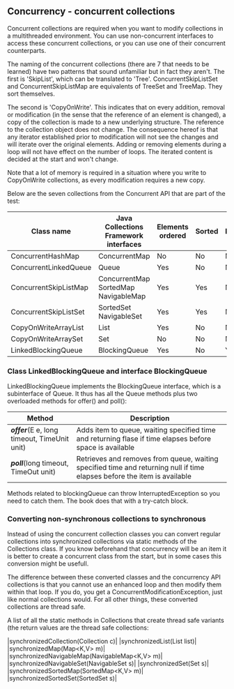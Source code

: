 ## Concurrency - concurrent collections

Concurrent collections are required when you want to modify collections in a multithreaded environment. You can use non-concurrent interfaces to access these concurrent collections, or you can use one of their concurrent counterparts.

The naming of the concurrent collections (there are 7 that needs to be learned) have two patterns that sound unfamiliar but in fact they aren't. The first is 'SkipList', which can be translated to 'Tree'. ConcurrentSkipListSet and ConcurrentSkipListMap are equivalents of TreeSet and TreeMap. They sort themselves. 

The second is 'CopyOnWrite'. This indicates that on every addition, removal or modification (in the sense that the reference of an element is changed), a copy of the collection is made to a new underlying structure. The reference to the collection object does not change. The consequence hereof is that any iterator established prior to modification will not see the changes and will iterate over the original elements. Adding or removing elements during a loop will not have effect on the number of loops. The iterated content is decided at the start and won't change.

Note that a lot of memory is required in a situation where you write to CopyOnWrite collections, as every modification requires a new copy.

Below are the seven collections from the Concurrent API that are part of the test:

|Class name|Java Collections Framework interfaces|Elements ordered|Sorted|Blocking|
|----|----|----|----|----|
|ConcurrentHashMap|ConcurrentMap|No|No|No|
|ConcurrentLinkedQueue|Queue|Yes|No|No|
|ConcurrentSkipListMap|ConcurrentMap SortedMap NavigableMap|Yes|Yes|No|
|ConcurrentSkipListSet|SortedSet NavigableSet|Yes|Yes|No|
|CopyOnWriteArrayList|List|Yes|No|No|
|CopyOnWriteArraySet|Set|No|No|No|
|LinkedBlockingQueue|BlockingQueue|Yes|No|Yes|


### Class LinkedBlockingQueue and interface BlockingQueue

LinkedBlockingQueue implements the BlockingQueue interface, which is a subinterface of Queue. It thus has all the Queue methods plus two overloaded methods for offer() and poll():

|Method|Description|
|-----|-----|
|**_offer_**(E e, long timeout, TimeUnit unit)|Adds item to queue, waiting specified time and returning flase if time elapses before space is available|
|**_poll_**(long timeout, TimeOut unit)|Retrieves and removes from queue, waiting specified time and returning null if time elapses before the item is available|

Methods related to blockingQueue can throw InterruptedException so you need to catch them. The book does that with a try-catch block.

### Converting non-synchronous collections to synchronous

Instead of using the concurrent collection classes you can convert regular collections into synchronized collections via static methods of the Collections class. If you know beforehand that concurrency will be an item it is better to create a concurrent class from the start, but in some cases this conversion might be usefull.

The difference between these converted classes and the concurrency API collections is that you cannot use an enhanced loop and then modify them within that loop. If you do, you get a ConcurrentModificationException, just like normal collections would. For all other things, these converted collections are thread safe.

A list of all the static methods in Collections that create thread safe variants (the return values are the thread safe collections:

|synchronizedCollection(Collection<T> c)|
|synchronizedList(List<T> list)|
|synchronizedMap(Map<K,V> m)|
|synchronizedNavigableMap(NavigableMap<K,V> m)|
|synchronizedNavigableSet(NavigableSet<T> s)|
|synchronizedSet(Set<T> s)|
|synchronizedSortedMap(SortedMap<K,V> m)|
|synchronizedSortedSet(SortedSet<T> s)|





